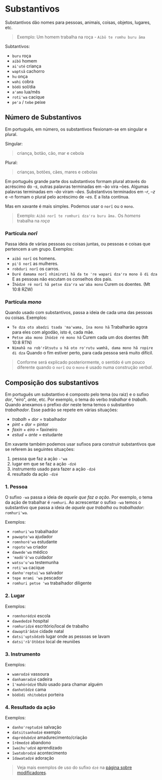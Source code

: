 # Substantivos

Substantivos dão nomes para pessoas, animais, coisas, objetos, lugares, etc.

> Exemplo: Um homem trabalha na roça - `Aibö te romhu buru ãma`

Subtantivos:

- `buru` roça
- `aibö` homem
- `aiꞌuté` criança
- `waptsã` cachorro
- `hu` onça
- `wahi` cobra
- `bödö` sol/dia
- `aꞌamo` lua/mês
- `rotiꞌwa` cacique
- `peꞌa` / `tebe` peixe

## Número de Substantivos

Em português, em número, os substantivos flexionam-se em singular e plural.

Singular:

> criança, botão, cão, mar e cebola

Plural:

> crianças, botões, cães, mares e cebolas

Em português grande parte dos substantivos formam plural através do acréscimo do _-s_, outras palavras terminadas em –ão vira –ões. Algumas palavras terminadas em _–ão_ viram _–ães_. Substantivos terminados em _–r_, _–z_ e _–n_ formam o plural pelo acréscimo de _–es_. E a lista continua.

Mas em xavante é mais simples. Podemos usar o `norĩ` ou o `mono`.

> Exemplo: `Aibö norĩ te romhuri dzaꞌra buru ãma.` Os _homens_ trabalha na _roça_

### Partícula _norĩ_

Passa ideia de várias pessoas ou coisas juntas, ou pessoas e coisas que pertencem a um grupo. Exemplos:

- `aibö norĩ` os homens.
- `piꞌõ norĩ` as mulheres.
- `robduri norĩ` os carros.
- `Duré damama norĩ nhimiroti hã da te ꞌre wapari dzaꞌra mono õ di dza` E as pessoas não escutam os conselhos dos pais.
- `Ĩhödzé ré norĩ hã petse dzaꞌra waꞌaba mono` Curem os doentes. (Mt 10:8 RZW)

### Partícula _mono_

Quando usado com substantivos, passa a ideia de cada uma das pessoas ou coisas. Exemplos:

- `Te dza oto abadzi tsada 'ma'wama, ĩna mono hã` Trabalharão agora para eles com algodão, isto é, cada mãe.
- `Petse aba mono ĩhödzé ré mono hã` Curem cada um dos doentes (Mt 10:8 RTN)
- `Nimahã na robꞌrãtsutu u hã oto roꞌrutu wamhã, dama mono hã ropire di dza` Quando o fim estiver perto, para cada pessoa será muito difícil.

> Conforme será explicado posteriormente, o sentido é um pouco diferente quando o `norĩ` ou o `mono` é usado numa construção _verbal_.

## Composição dos substantivos

Em português um substantivo é composto pelo tema (ou raiz) e o sufixo _dor_, "eiro", _ante_, etc. Por exemplo, o tema do verbo _trabalhar_ é _trabalh_. Quando anexamos o prefixo _dor_ neste tema temos o substantivo _trabalhador_. Esse padrão se repete em várias situações:

- _trabalh_ + _dor_ = trabalhador
- _pint_ + _dor_ = pintor
- _faxin_ + _eiro_ = faxineiro
- _estud_ + _ante_ = estudante

Em xavante também podemos usar sufixos para construir substantivos que se referem às seguintes situações:

1. pessoa que faz a ação `-ꞌwa`
2. lugar em que se faz a ação `-dzé`
3. instrumento usado para fazer a ação `-dzé`
4. resultado da ação `-dzé`

### 1. Pessoa

O sufixo `-wa` passa a ideia de _aquele que faz a ação_. Por exemplo, o tema da ação de trabalhar é `romhuri`. Ao acrescentar o sufixo `-wa` temos o substantivo que passa a ideia de _aquele que trabalha_ ou _trabalhador_: `romhuriꞌwa`.

Exemplos:

- `romhuriꞌwa` trabalhador
- `pawaptoꞌwa` ajudador
- `romnhoréꞌwa` estudante
- `ropotoꞌwa` criador
- `dawedeꞌwa` médico
- `ꞌmadöꞌöꞌwa` cuidador
- `watsuꞌuꞌwa` testemunha
- `rotiꞌwa` cacique
- `danho'reptui'wa` salvador
- `tepe mrami ꞌwa` pescador
- `romhuri petse ꞌwa` trabalhador diligente

### 2. Lugar

Exemplos:

- `romnhorédzé` escola
- `dawededzé` hospital
- `romhuridzé` escritório/local de trabalho
- `dawaptãꞌãdzé` cidade natal
- `datsi'uptsõdzéb` lugar onde as pessoas se lavam
- `datsiꞌrãꞌõtõdzé` local de reuniões

### 3. Instrumento

Exemplos:

- `wamrodzé` vassoura
- `danhamradzé` cadeira
- `ĩꞌmahörödzé` título usado para chamar alguém
- `danhotõdzé` cama
- `bödödi nhitobdzé` porteira

### 4. Resultado da ação

Exemplos:

- `danho'reptudzé` salvação
- `datsitsanhodzé` exemplo
- `daprédubdzé` amadurecimento/criação
- `ĩrẽmedzé` abandono
- `ĩwaihuꞌudzé` aprendizado
- `ĩwatobrodzé` acontecimento
- `ĩdawatadzé` adoração

> Veja mais exemplos de uso do sufixo `dzé` na [página sobre modificadores](/conteudo/modificadores/#coisa-lugar-ocasião-maneira-ĩverbodzé).
